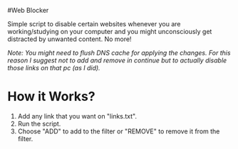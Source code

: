 #Web Blocker

Simple script to disable certain websites whenever you are working/studying on your computer and you might unconsciously get distracted by unwanted content. No more!

*Note: You might need to flush DNS cache for applying the changes. For this reason I suggest not to add and remove in continue but to actually disable those links on that pc (as I did).*


# How it Works?
1. Add any link that you want on "links.txt". 
2. Run the script.
3. Choose "ADD" to add to the filter or "REMOVE" to remove it from the filter.

